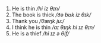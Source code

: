 
1. He is thin */hi iz θɪn/*
2. The book is thick */ðə bʊk iz θɪk/*
3. Thank you         */θæŋk ju:/*
4. I think he is thin */aɪ θɪŋk hi ɪz θɪn/*
5. He is a thief      */hi ɪz ə θif/*
